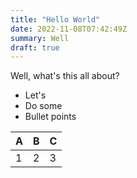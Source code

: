 ```yaml
---
title: "Hello World"
date: 2022-11-08T07:42:49Z
summary: Well
draft: true
---
```


Well, what's this all about?

* Let's
* Do some
* Bullet points

| A | B | C |
|---|---|---|
| 1 | 2 | 3 |


